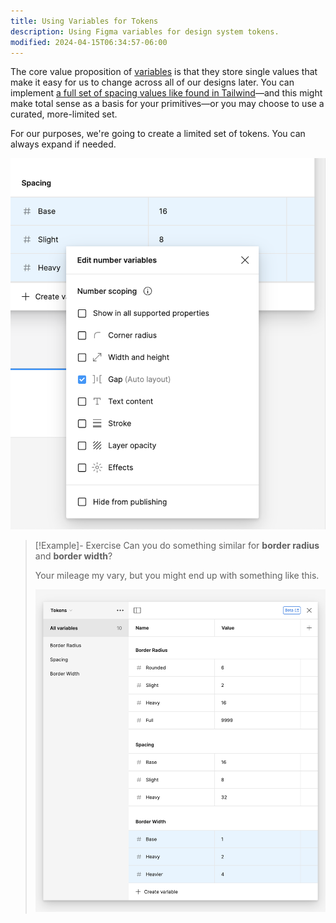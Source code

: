 ```yaml
---
title: Using Variables for Tokens
description: Using Figma variables for design system tokens.
modified: 2024-04-15T06:34:57-06:00
---
```


The core value proposition of [variables](variables.md) is that they store single values that make it easy for us to change across all of our designs later. You can implement [a full set of spacing values like found in Tailwind](https://tailwindcss.com/docs/customizing-spacing#default-spacing-scale)—and this might make total sense as a basis for your primitives—or you may choose to use a curated, more-limited set.

For our purposes, we're going to create a limited set of tokens. You can always expand if needed.

![Some spacing values in Figma](assets/figma-spacing-values.png)

> [!Example]- Exercise
> Can you do something similar for **border radius** and **border width**?
>
> Your mileage my vary, but you might end up with something like this.
>
> ![Border width and border radius tokens](assets/figma-border-tokens.png)
